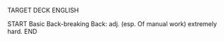 TARGET DECK
ENGLISH

START
Basic
Back-breaking
Back: adj. (esp. Of manual work) extremely hard.
END
